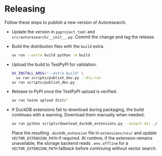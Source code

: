# Releasing

Follow these steps to publish a new version of Autoresearch.

- Update the version in `pyproject.toml` and
  `src/autoresearch/__init__.py`. Commit the change and tag the release.
- Build the distribution files with the `build` extra.

  ```bash
  uv run --extra build python -m build
  ```
- Upload the build to TestPyPI for validation.

  ```bash
  UV_INSTALL_ARGS="--extra build" \
    uv run scripts/publish_dev.py --dry-run
  uv run scripts/publish_dev.py
  ```
- Release to PyPI once the TestPyPI upload is verified.

  ```bash
  uv run twine upload dist/*
  ```

- If DuckDB extensions fail to download during packaging, the build continues
  with a warning. Download them manually when needed:

  ```bash
  uv run python scripts/download_duckdb_extensions.py --output-dir ./extensions
  ```

    Place the resulting `.duckdb_extension` file in `extensions/vss/` and update
    `VECTOR_EXTENSION_PATH` if required. At runtime, if the extension remains
    unavailable, the storage backend reads `.env.offline` for a
    `VECTOR_EXTENSION_PATH` fallback before continuing without vector
    search.
